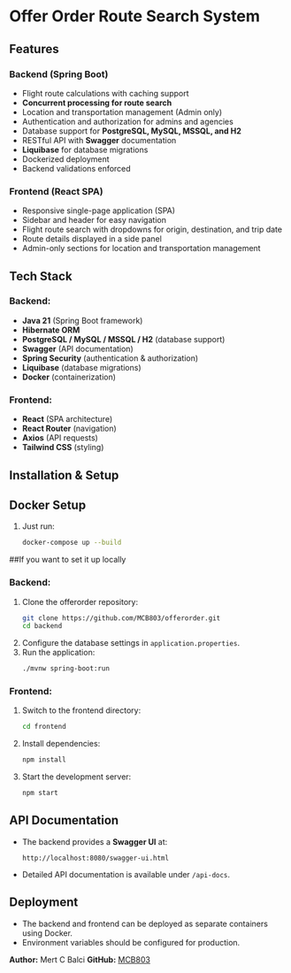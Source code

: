 # Offer Order Route Search System

## Features
### Backend (Spring Boot)
- Flight route calculations with caching support
- **Concurrent processing for route search**
- Location and transportation management (Admin only)
- Authentication and authorization for admins and agencies
- Database support for **PostgreSQL, MySQL, MSSQL, and H2**
- RESTful API with **Swagger** documentation
- **Liquibase** for database migrations
- Dockerized deployment
- Backend validations enforced

### Frontend (React SPA)
- Responsive single-page application (SPA)
- Sidebar and header for easy navigation
- Flight route search with dropdowns for origin, destination, and trip date
- Route details displayed in a side panel
- Admin-only sections for location and transportation management

## Tech Stack
### Backend:
- **Java 21** (Spring Boot framework)
- **Hibernate ORM**
- **PostgreSQL / MySQL / MSSQL / H2** (database support)
- **Swagger** (API documentation)
- **Spring Security** (authentication & authorization)
- **Liquibase** (database migrations)
- **Docker** (containerization)

### Frontend:
- **React** (SPA architecture)
- **React Router** (navigation)
- **Axios** (API requests)
- **Tailwind CSS** (styling)

## Installation & Setup
## Docker Setup
1. Just run:
   ```bash
   docker-compose up --build
   ```

##If you want to set it up locally
### Backend:
1. Clone the offerorder repository:
   ```bash
   git clone https://github.com/MCB803/offerorder.git
   cd backend
   ```
2. Configure the database settings in `application.properties`.
3. Run the application:
   ```bash
   ./mvnw spring-boot:run
   ```

### Frontend:
1. Switch to the frontend directory:
   ```bash
   cd frontend
   ```
2. Install dependencies:
   ```bash
   npm install
   ```
3. Start the development server:
   ```bash
   npm start
   ```

## API Documentation
- The backend provides a **Swagger UI** at:
  ```
  http://localhost:8080/swagger-ui.html
  ```
- Detailed API documentation is available under `/api-docs`.

## Deployment
- The backend and frontend can be deployed as separate containers using Docker.
- Environment variables should be configured for production.


**Author:** Mert C Balci 
**GitHub:** [MCB803](https://github.com/MCB803)

